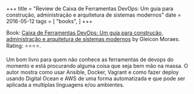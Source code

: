 +++
title = "Review de Caixa de Ferramentas DevOps: Um guia para construção, administração e arquitetura de sistemas modernos"
date = 2016-05-12
tags = [
    "books",
]
+++

Book: [Caixa de Ferramentas DevOps: Um guia para construção, administração e arquitetura de sistemas modernos](https://www.goodreads.com/book/show/26057616) by Gleicon Moraes. Rating: ⭐️⭐️⭐️⭐️.

Um bom livro para quem não conhece as ferramentas de devops do momento e está procurando alguma coisa que seja bem mão na massa. O autor mostra como usar Ansible, Docker, Vagrant e como fazer deploy usando Digital Ocean e AWS de uma forma automatizada e que pode ser aplicada a multiplas linguagens e/ou ambientes.
